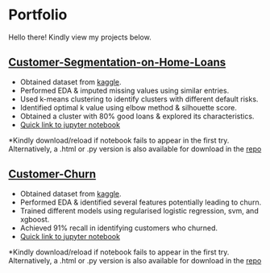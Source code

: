 # Portfolio

Hello there! Kindly view my projects below.

## [Customer-Segmentation-on-Home-Loans](https://github.com/Gianatmaja/Customer-Segmentation-on-Home-Loans)
- Obtained dataset from [kaggle](https://www.kaggle.com/gavincanacam/home-loan-predictions).
- Performed EDA & imputed missing values using similar entries.
- Used k-means clustering to identify clusters with different default risks.
- Identified optimal k value using elbow method & silhouette score.
- Obtained a cluster with 80% good loans & explored its characteristics.
- [Quick link to jupyter notebook](https://github.com/Gianatmaja/Customer-Segmentation-on-Home-Loans/blob/main/Customer%20Segmentation%20on%20Home%20Loans.ipynb)

*Kindly download/reload if notebook fails to appear in the first try. Alternatively, a .html or .py version is also available for download in the [repo](https://github.com/Gianatmaja/Customer-Segmentation-on-Home-Loans)


## [Customer-Churn](https://github.com/Gianatmaja/Customer-Churn)
- Obtained dataset from [kaggle](https://www.kaggle.com/blastchar/telco-customer-churn).
- Performed EDA & identified several features potentially leading to churn.
- Trained different models using regularised logistic regression, svm, and xgboost.
- Achieved 91% recall in identifying customers who churned.
- [Quick link to jupyter notebook](https://github.com/Gianatmaja/Customer-Churn/blob/main/Predicting%20Customer%20Churns%20.ipynb)

*Kindly download/reload if notebook fails to appear in the first try. Alternatively, a .html or .py version is also available for download in the [repo](https://github.com/Gianatmaja/Customer-Churn)
